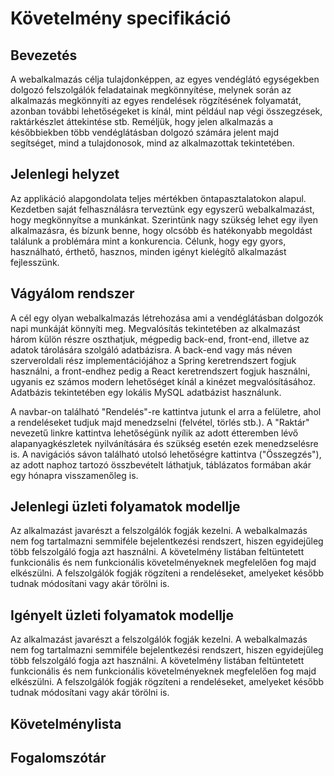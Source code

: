 # Követelmény specifikáció

## Bevezetés

A webalkalmazás célja tulajdonképpen, az egyes vendéglátó egységekben dolgozó felszolgálók feladatainak megkönnyítése, melynek során az alkalmazás megkönnyíti az egyes rendelések
rögzítésének folyamatát, azonban további lehetőségeket is kínál, mint például nap végi összegzések, raktárkészlet áttekintése stb. 
Reméljük, hogy jelen alkalmazás a későbbiekben több vendéglátásban dolgozó számára jelent majd segítséget, mind a tulajdonosok, mind az alkalmazottak tekintetében.

## Jelenlegi helyzet

Az applikáció alapgondolata teljes mértékben öntapasztalatokon alapul. Kezdetben saját felhasználásra terveztünk egy egyszerű webalkalmazást, hogy megkönnyítse a munkánkat.
Szerintünk nagy szükség lehet egy ilyen alkalmazásra, és bízunk benne, hogy olcsóbb és hatékonyabb megoldást találunk a problémára mint a konkurencia. Célunk, hogy egy gyors,
használható, érthető, hasznos, minden igényt kielégítő alkalmazást fejlesszünk.

## Vágyálom rendszer

A cél egy olyan webalkalmazás létrehozása ami a vendéglátásban dolgozók napi munkáját könnyíti meg. Megvalósítás tekintetében az alkalmazást három külön részre oszthatjuk, mégpedig
back-end, front-end, illetve az adatok tárolására szolgáló adatbázisra. A back-end vagy más néven szerveroldali rész implementációjához a Spring keretrendszert fogjuk 
használni, a front-endhez pedig a React keretrendszert fogjuk használni, ugyanis ez számos modern lehetőséget kínál a kinézet megvalósításához. Adatbázis tekintetében egy lokális
MySQL adatbázist használunk. 

A navbar-on található "Rendelés"-re kattintva jutunk el arra a felületre, ahol a rendeléseket tudjuk majd menedzselni (felvétel, törlés stb.). A "Raktár" nevezetű linkre kattintva
lehetőségünk nyílik az adott étteremben lévő alapanyagkészletek nyilvánítására és szükség esetén ezek menedzselésre is. A navigációs sávon található utolsó lehetőségre 
kattintva ("Összegzés"), az adott naphoz tartozó összbevételt láthatjuk, táblázatos formában akár egy hónapra visszamenőleg is.


## Jelenlegi üzleti folyamatok modellje

Az alkalmazást javarészt a felszolgálók fogják kezelni. A webalkalmazás nem fog tartalmazni semmiféle bejelentkezési rendszert, hiszen egyidejűleg több felszolgáló fogja azt használni.
A követelmény listában feltüntetett funkcionális és nem funkcionális követelményeknek megfelelően fog majd elkészülni. A felszolgálók fogják rögzíteni a rendeléseket, 
amelyeket később tudnak módosítani vagy akár törölni is. 

## Igényelt üzleti folyamatok modellje

Az alkalmazást javarészt a felszolgálók fogják kezelni. A webalkalmazás nem fog tartalmazni semmiféle bejelentkezési rendszert, hiszen egyidejűleg több felszolgáló fogja azt használni.
A követelmény listában feltüntetett funkcionális és nem funkcionális követelményeknek megfelelően fog majd elkészülni. A felszolgálók fogják rögzíteni a rendeléseket, 
amelyeket később tudnak módosítani vagy akár törölni is. 



## Követelménylista
## Fogalomszótár


